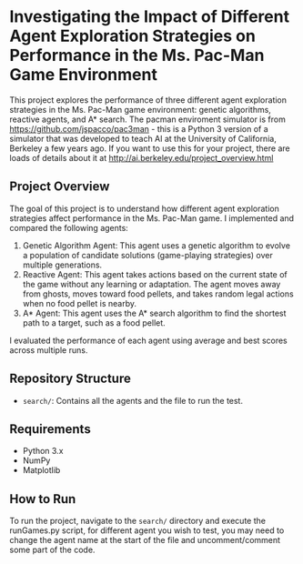 # Investigating the Impact of Different Agent Exploration Strategies on Performance in the Ms. Pac-Man Game Environment

This project explores the performance of three different agent exploration strategies in the Ms. Pac-Man game environment: genetic algorithms, reactive agents, and A* search. The pacman enviroment simulator is from https://github.com/jspacco/pac3man - this is a Python 3 version of a simulator that was developed to teach AI at the University of California, Berkeley a few years ago. If you want to use this for your project, there are loads of details about it at http://ai.berkeley.edu/project_overview.html  

## Project Overview

The goal of this project is to understand how different agent exploration strategies affect performance in the Ms. Pac-Man game. I implemented and compared the following agents:

1. Genetic Algorithm Agent: This agent uses a genetic algorithm to evolve a population of candidate solutions (game-playing strategies) over multiple generations.
2. Reactive Agent: This agent takes actions based on the current state of the game without any learning or adaptation. The agent moves away from ghosts, moves toward food pellets, and takes random legal actions when no food pellet is nearby.
3. A* Agent: This agent uses the A* search algorithm to find the shortest path to a target, such as a food pellet.

I evaluated the performance of each agent using average and best scores across multiple runs.

## Repository Structure

- `search/`: Contains all the agents and the file to run the test.

## Requirements

- Python 3.x
- NumPy
- Matplotlib

## How to Run

To run the project, navigate to the `search/` directory and execute the runGames.py script, for different agent you wish to test, you may need to change the agent name at the start of the file and uncomment/comment some part of the code. 
